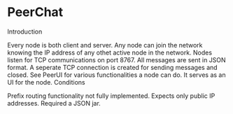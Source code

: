 # PeerChat
Introduction

Every node is both client and server.
Any node can join the network knowing the IP address of any othet active node in the network.
Nodes listen for TCP communications on port 8767.
All messages are sent in JSON format.
A seperate TCP connection is created for sending messages and closed.
See PeerUI for various functionalities a node can do. It serves as an UI for the node.
Conditions

Prefix routing functionality not fully implemented.
Expects only public IP addresses.
Required a JSON jar.
